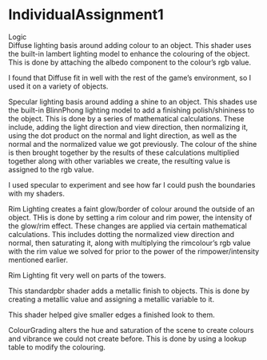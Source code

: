 # IndividualAssignment1

Logic <br>
Diffuse lighting basis around adding colour to an object. This shader uses the built-in lambert lighting model to enhance the colouring of the object. This is done by attaching the albedo component to the colour’s rgb value. <br>

I found that Diffuse fit in well with the rest of the game’s environment, so I used it on a variety of objects. <br>

Specular lighting basis around adding a shine to an object. This shades use the built-in BlinnPhong lighting model to add a finishing polish/shininess to the object. This is done by a series of mathematical calculations. These include, adding the light direction and view direction, then normalizing it, using the dot product on the normal and light direction, as well as the normal and the normalized value we got previously. The colour of the shine is then brought together by the results of these calculations multiplied together along with other variables we create, the resulting value is assigned to the rgb value. <br>

I used specular to experiment and see how far I could push the boundaries with my shaders. <br>

Rim Lighting creates a faint glow/border of colour around the outside of an object. THis is done by setting a rim colour and rim power, the intensity of the glow/rim effect. These changes are applied via certain mathematical calculations. This includes dotting the normalized view direction and normal, then saturating it, along with multiplying the rimcolour’s rgb value with the rim value we solved for prior to the power of the rimpower/intensity mentioned earlier. <br>

Rim Lighting fit very well on parts of the towers. <br>

This standardpbr shader adds a metallic finish to objects. This is done by creating a metallic value and assigning a metallic variable to it. <br>

This shader helped give smaller edges a finished look to them. <br>

ColourGrading alters the hue and saturation of the scene to create colours and vibrance we could not create before. This is done by using a lookup table to modify the colouring. <br>


